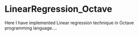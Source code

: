 # LinearRegression_Octave

Here I have implemented Linear regression technique in Octave programming language….
